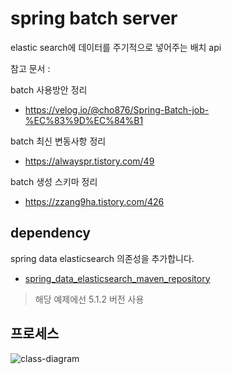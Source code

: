 # spring batch server
elastic search에 데이터를 주기적으로 넣어주는 배치 api

참고 문서 :

batch 사용방안 정리
- https://velog.io/@cho876/Spring-Batch-job-%EC%83%9D%EC%84%B1

batch 최신 변동사항 정리
- https://alwayspr.tistory.com/49

batch 생성 스키마 정리
- https://zzang9ha.tistory.com/426
## dependency
spring data elasticsearch 의존성을 추가합니다.
- [spring_data_elasticsearch_maven_repository](https://mvnrepository.com/artifact/org.springframework.data/spring-data-elasticsearch)
>해당 예제에선 5.1.2 버전 사용

## 프로세스
![class-diagram](http://www.plantuml.com/plantuml/proxy?src=https://raw.githubusercontent.com/jjsair0412/My_Treasure_Box/working_History/BackEnd_Spring/searchFunctionTest/indexInitBatch/indicesDiagram.puml)
